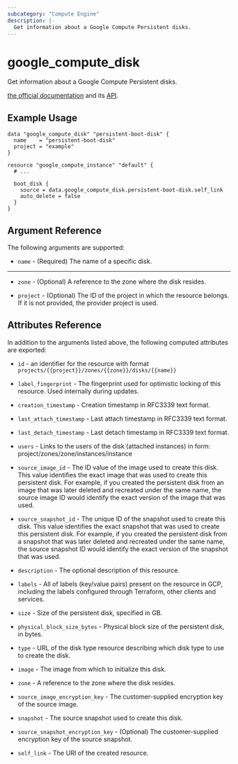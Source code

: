 ```yaml
---
subcategory: "Compute Engine"
description: |-
  Get information about a Google Compute Persistent disks.
---
```


# google\_compute\_disk

Get information about a Google Compute Persistent disks.

[the official documentation](https://cloud.google.com/compute/docs/disks) and its [API](https://cloud.google.com/compute/docs/reference/latest/disks).

## Example Usage

```hcl
data "google_compute_disk" "persistent-boot-disk" {
  name    = "persistent-boot-disk"
  project = "example"
}

resource "google_compute_instance" "default" {
  # ...
    
  boot_disk {
    source = data.google_compute_disk.persistent-boot-disk.self_link
    auto_delete = false
  }
}
```

## Argument Reference

The following arguments are supported:

* `name` - (Required) The name of a specific disk.

- - -

* `zone` - (Optional) A reference to the zone where the disk resides.

* `project` - (Optional) The ID of the project in which the resource belongs.
    If it is not provided, the provider project is used.

## Attributes Reference

In addition to the arguments listed above, the following computed attributes are exported:

* `id` - an identifier for the resource with format `projects/{{project}}/zones/{{zone}}/disks/{{name}}`

* `label_fingerprint` -
  The fingerprint used for optimistic locking of this resource.  Used
  internally during updates.

* `creation_timestamp` -
  Creation timestamp in RFC3339 text format.

* `last_attach_timestamp` -
  Last attach timestamp in RFC3339 text format.

* `last_detach_timestamp` -
  Last detach timestamp in RFC3339 text format.

* `users` -
  Links to the users of the disk (attached instances) in form:
  project/zones/zone/instances/instance

* `source_image_id` -
  The ID value of the image used to create this disk. This value
  identifies the exact image that was used to create this persistent
  disk. For example, if you created the persistent disk from an image
  that was later deleted and recreated under the same name, the source
  image ID would identify the exact version of the image that was used.

* `source_snapshot_id` -
  The unique ID of the snapshot used to create this disk. This value
  identifies the exact snapshot that was used to create this persistent
  disk. For example, if you created the persistent disk from a snapshot
  that was later deleted and recreated under the same name, the source
  snapshot ID would identify the exact version of the snapshot that was
  used.

* `description` -
  The optional description of this resource.

* `labels` - All of labels (key/value pairs) present on the resource in GCP, including the labels configured through Terraform, other clients and services.

* `size` -
  Size of the persistent disk, specified in GB.

* `physical_block_size_bytes` -
  Physical block size of the persistent disk, in bytes.

* `type` -
  URL of the disk type resource describing which disk type to use to
  create the disk.

* `image` -
  The image from which to initialize this disk.

* `zone` -
  A reference to the zone where the disk resides.

* `source_image_encryption_key` -
  The customer-supplied encryption key of the source image.

* `snapshot` -
  The source snapshot used to create this disk.

* `source_snapshot_encryption_key` -
  (Optional)
  The customer-supplied encryption key of the source snapshot.

* `self_link` - The URI of the created resource.
